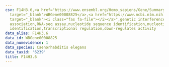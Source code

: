 ```yaml
---
csv: F14H3.6,<a href="https://www.ensembl.org/Homo_sapiens/Gene/Summary?db=core;g=WBGene00008825"
  target="_blank">WBGene00008825</a>,<a href="https://www.ncbi.nlm.nih.gov/pubmed/27496166"
  target="_blank"><i class="fas fa-file"></i></a>",genetic interference,functional
  association,RNA-seq assay,nucleotide sequence identification,nucleotide sequence
  identification,transcriptional regulation,down-regulates activity
data_alias: F14H3.6
data_id: WBGene00008825
data_numevidence: 1
data_species: Caenorhabditis elegans
data_taxid: '6239'
title: F14H3.6
---
```

